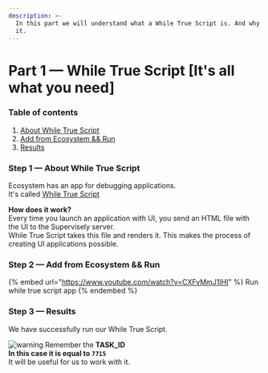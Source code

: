 ```yaml
---
description: >-
  In this part we will understand what a While True Script is. And why you need
  it.
---
```


# Part 1 — While True Script \[It's all what you need]

### Table of contents

1. [About While True Script](part-1-while-true-script-its-all-what-you-need.md#step-1-about-while-true-script)
2. [Add from Ecosystem && Run](part-1-while-true-script-its-all-what-you-need.md#step-2-add-from-ecosystem-and-and-run)
3. [Results](part-1-while-true-script-its-all-what-you-need.md#step-3-results)

### Step 1 — About While True Script

Ecosystem has an app for debugging applications.\
It's called [While True Script](https://app.supervise.ly/ecosystem/apps/while-true-script)

**How does it work?**\
Every time you launch an application with UI, you send an HTML file with the UI to the Supervisely server.\
While True Script takes this file and renders it. This makes the process of creating UI applications possible.

### Step 2 — Add from Ecosystem && Run

{% embed url="https://www.youtube.com/watch?v=CXFvMmJ1IHI" %}
Run while true script app
{% endembed %}

### Step 3 — Results

We have successfully run our While True Script.

<img src="https://github.githubassets.com/images/icons/emoji/unicode/26a0.png" alt="warning" data-size="line"> Remember the **TASK\_ID**\
**In this case it is equal to `7715`**\
It will be useful for us to work with it.

